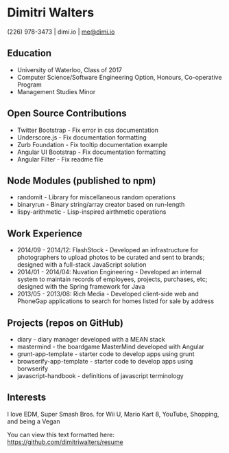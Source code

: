 # Dimitri Walters

(226) 978-3473 | dimi.io | me@dimi.io

## Education
* University of Waterloo, Class of 2017
* Computer Science/Software Engineering Option, Honours, Co-operative Program
* Management Studies Minor

## Open Source Contributions
* Twitter Bootstrap - Fix error in css documentation
* Underscore.js - Fix documentation formatting
* Zurb Foundation - Fix tooltip documentation example
* Angular UI Bootstrap - Fix documentation formatting
* Angular Filter - Fix readme file

## Node Modules (published to npm)
* randomit - Library for miscellaneous random operations
* binaryrun - Binary string/array creator based on run-length
* lispy-arithmetic - Lisp-inspired airthmetic operations

## Work Experience
* 2014/09 - 2014/12: FlashStock - Developed an infrastructure for photographers to upload photos to be curated and sent to brands; designed with a full-stack JavaScript solution
* 2014/01 - 2014/04: Nuvation Engineering - Developed an internal system to maintain records of employees, projects, purchases, etc; designed with the Spring framework for Java
* 2013/05 - 2013/08: Rich Media - Developed client-side web and PhoneGap applications to search for homes listed for sale by address

## Projects (repos on GitHub)
* diary - diary manager developed with a MEAN stack
* mastermind - the boardgame MasterMind developed with Angular
* grunt-app-template - starter code to develop apps using grunt
* browserify-app-template - starter code to develop apps using borwserify
* javascript-handbook - definitions of javascript terminology

## Interests
I love EDM, Super Smash Bros. for Wii U, Mario Kart 8, YouTube, Shopping, and being a Vegan

You can view this text formatted here: https://github.com/dimitriwalters/resume
